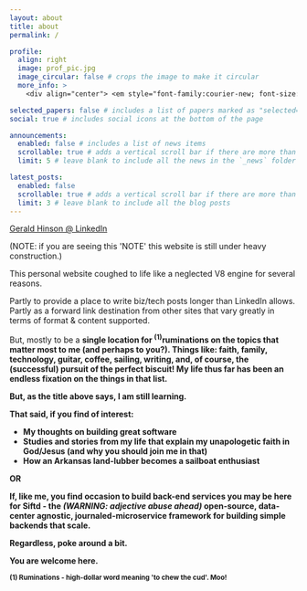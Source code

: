 ```yaml
---
layout: about
title: about
permalink: /

profile:
  align: right
  image: prof_pic.jpg
  image_circular: false # crops the image to make it circular
  more_info: >
    <div align="center"> <em style="font-family:courier-new; font-size:16px"> (should have used that sailboat image) </em></div>

selected_papers: false # includes a list of papers marked as "selected={true}"
social: true # includes social icons at the bottom of the page

announcements:
  enabled: false # includes a list of news items
  scrollable: true # adds a vertical scroll bar if there are more than 3 news items
  limit: 5 # leave blank to include all the news in the `_news` folder

latest_posts:
  enabled: false
  scrollable: true # adds a vertical scroll bar if there are more than 3 new posts items
  limit: 3 # leave blank to include all the blog posts
---
```

<a href='https://linkedin.com/in/geraldhinson'> Gerald Hinson @ LinkedIn</a>

(NOTE: if you are seeing this 'NOTE' this website is still under heavy construction.)

This personal website coughed to life like a neglected V8 engine for several reasons. 

Partly to provide a place to write biz/tech posts longer than LinkedIn allows. Partly as a forward link destination from other sites that vary greatly in terms of format & content supported.

But, mostly to be a <b>single location for <sup>(1)</sup>ruminations on the topics that matter most to me (and perhaps to you?). Things like: <b>faith, family, technology, guitar, coffee, sailing, writing</b>, and, of course, the (successful) pursuit of the <b>perfect biscuit!</b> My life thus far has been an endless fixation on the things in that list. 

But, as the title above says, I am still learning.

That said, if you find of interest:

- My thoughts on building great software
- Studies and stories from my life that explain my unapologetic faith in God/Jesus (and why you should join me in that)
- How an Arkansas land-lubber becomes a sailboat enthusiast

OR

If, like me, you find occasion to build <b>back-end services</b> you may be here for <b>Siftd</b> - the <em>(WARNING: adjective abuse ahead)</em> open-source, data-center agnostic, <b>journaled-microservice</b> framework for building simple backends that scale. 

Regardless, poke around a bit.

You are welcome here.

<sup>(1) Ruminations - high-dollar word meaning 'to chew the cud'. Moo!</sup>


<!--
Write your biography here. Tell the world about yourself. Link to your favorite [subreddit](http://reddit.com). You can put a picture in, too. The code is already in, just name your picture `prof_pic.jpg` and put it in the `img/` folder.

Put your address / P.O. box / other info right below your picture. You can also disable any of these elements by editing `profile` property of the YAML header of your `_pages/about.md`. Edit `_bibliography/papers.bib` and Jekyll will render your [publications page](/al-folio/publications/) automatically.

Link to your social media connections, too. This theme is set up to use [Font Awesome icons](https://fontawesome.com/) and [Academicons](https://jpswalsh.github.io/academicons/), like the ones below. Add your Facebook, Twitter, LinkedIn, Google Scholar, or just disable all of them.
-->
